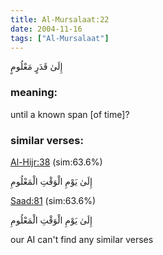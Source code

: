 ```yaml
---
title: Al-Mursalaat:22
date: 2004-11-16
tags: ["Al-Mursalaat"]
---
```

إِلَىٰ قَدَرٍ مَعْلُومٍ
### meaning: 
until a known span [of time]?
### similar verses: 

[Al-Hijr:38](/15/38) (sim:63.6%)

إِلَىٰ يَوْمِ الْوَقْتِ الْمَعْلُومِ

[Saad:81](/38/81) (sim:63.6%)

إِلَىٰ يَوْمِ الْوَقْتِ الْمَعْلُومِ

our AI can't find any similar verses


